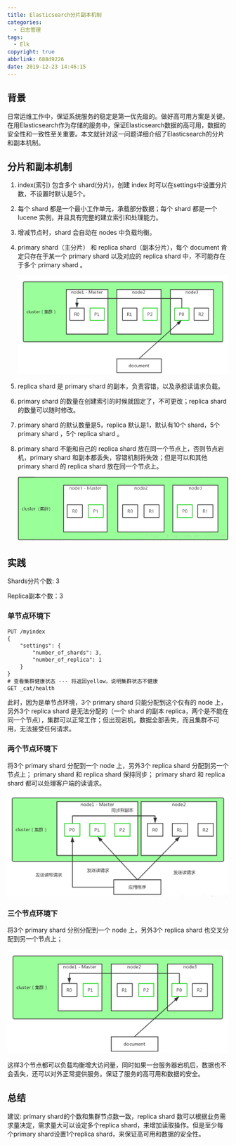 ```yaml
---
title: Elasticsearch分片副本机制
categories:
  - 日志管理
tags:
  - Elk
copyright: true
abbrlink: 688d9226
date: 2019-12-23 14:46:15
---
```


## 背景

日常运维工作中，保证系统服务的稳定是第一优先级的。做好高可用方案是关键。在用Elasticsearch作为存储的服务中，保证Elasticsearch数据的高可用，数据的安全性和一致性至关重要。本文就针对这一问题详细介绍了Elasticsearch的分片和副本机制。

<!--more-->



## 分片和副本机制

1. index(索引) 包含多个 shard(分片)，创建 index 时可以在settings中设置分片数，不设置时默认是5个。

2. 每个 shard 都是一个最小工作单元，承载部分数据；每个 shard 都是一个 lucene 实例，并且具有完整的建立索引和处理能力。

3. 增减节点时，shard 会自动在 nodes 中负载均衡。

4. primary shard（主分片） 和 replica shard（副本分片），每个 document 肯定只存在于某一个 primary shard 以及对应的 replica shard 中，不可能存在于多个 primary shard 。

   ![](Elasticsearch分片副本机制/1.png)

5. replica shard 是 primary shard 的副本，负责容错，以及承担读请求负载。

6. primary shard 的数量在创建索引的时候就固定了，不可更改；replica shard 的数量可以随时修改。

7. primary shard 的默认数量是5，replica 默认是1，默认有10个 shard，5个 primary shard ，5个 replica shard 。

8. primary shard 不能和自己的 replica shard 放在同一个节点上，否则节点宕机，primary shard 和副本都丢失，容错机制将失效；但是可以和其他 primary shard 的 replica shard 放在同一个节点上。

   ![](Elasticsearch分片副本机制/2.png)

## 实践

Shards分片个数:  3

Replica副本个数：3



### 单节点环境下

```
PUT /myindex
{
    "settings": {
        "number_of_shards": 3,
        "number_of_replica": 1
    }
}
# 查看集群健康状态 --- 将返回yellow，说明集群状态不健康
GET _cat/health
```

此时，因为是单节点环境，3个 primary shard 只能分配到这个仅有的 node 上，另外3个 replica shard 是无法分配的（一个 shard 的副本 replica，两个是不能在同一个节点），集群可以正常工作；但出现宕机，数据全部丢失，而且集群不可用，无法接受任何请求。



### 两个节点环境下

将3个 primary shard 分配到一个 node 上，另外3个 replica shard 分配到另一个节点上；
primary shard 和 replica shard 保持同步；
primary shard 和 replica shard 都可以处理客户端的读请求。

![](Elasticsearch分片副本机制/3.png)

### 三个节点环境下

将3个 primary shard 分别分配到一个 node 上，另外3个 replica shard 也交叉分配到另一个节点上；

![](Elasticsearch分片副本机制/1.png)

这样3个节点都可以负载均衡增大访问量，同时如果一台服务器宕机后，数据也不会丢失，还可以对外正常提供服务。保证了服务的高可用和数据的安全。



## 总结

建议:  primary shard的个数和集群节点数一致，replica shard 数可以根据业务需求量决定，需求量大可以设定多个replica shard，来增加读取操作。但是至少每个primary shard设置1个replica shard，来保证高可用和数据的安全性。